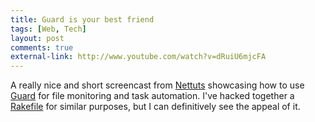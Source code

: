 ```yaml
---
title: Guard is your best friend
tags: [Web, Tech]
layout: post
comments: true
external-link: http://www.youtube.com/watch?v=dRuiU6mjcFA
---
```


A really nice and short screencast from [Nettuts](http://net.tutsplus.com/ "Nettuts") showcasing how to use [Guard](https://github.com/guard/guard "Guard") for file monitoring and task automation. I've hacked together a [Rakefile](https://github.com/gummesson/ellengummesson/blob/master/Rakefile "Rakefile") for similar purposes, but I can definitively see the appeal of it.
